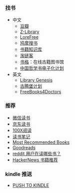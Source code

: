 ### 找书

- 中文
  - [豆瓣](https://www.douban.com/)
  - [Z-Library](https://zh.z-lib.org/)
  - [LoreFree](https://ebook2.lorefree.com/)
  - [鸠摩搜书](https://www.jiumodiary.com/)
  - [书籍知识库](https://book.zhishikoo.com/)
  - [淘链客](https://www.toplinks.cc/s/)
  - [书格](https://new.shuge.org/)：在线古籍图书馆
  - [中国哲学书电子化计划](https://ctext.org/zh)
- 英文
  - [Library Genesis](http://libgen.rs)
  - [古腾堡计划](http://www.gutenberg.org)
  - [FreeBooks4Doctors](http://freebooks4doctors.com/)

### 推荐

- [微信读书](https://weread.qq.com/)
- [京东读书](https://m-tob.jd.com/)
- [100X阅读](https://100x.today/)
- [读书笔记](https://reading.geek-docs.com/)
- [Most Recommended Books](https://mostrecommendedbooks.com/)
- [Goodreads](https://goodreads.com)
- [reddit 用户在读哪些书？](https://www.redditreads.com/)
- [HackerNews 书籍推荐](https://hacker-recommended-books.vercel.app/category/0/all-time/page/0/0)

### kindle 推送

- [PUSH TO KINDLE](https://tokindle.top/)
